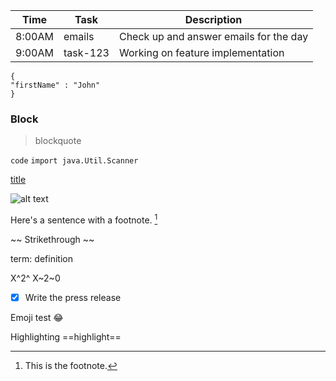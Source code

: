 | Time | Task | Description |
|------|------|-------------|
| 8:00AM | emails | Check up and answer emails for the day |
| 9:00AM | task-123 | Working on feature implementation |


```
{
"firstName" : "John"
}
```

### Block

> blockquote

`code`
`import java.Util.Scanner`

[title](https://www.example.com)

![alt text](test.png)

Here's a sentence with a footnote. [^1]

[^1]: This is the footnote.

~~ Strikethrough ~~

term: definition

X^2^
X~2~0
- [X] Write the press release

Emoji test :joy:

Highlighting ==highlight==
